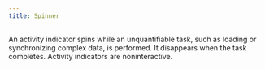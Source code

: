 ```yaml
---
title: Spinner
---
```


An activity indicator spins while an unquantifiable task, such as loading or synchronizing complex data, is performed. It disappears when the task completes. Activity indicators are noninteractive.
